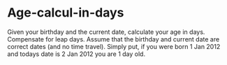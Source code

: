 # Age-calcul-in-days
Given your birthday and the current date, calculate your age 
in days. Compensate for leap days. Assume that the birthday 
and current date are correct dates (and no time travel). 
Simply put, if you were born 1 Jan 2012 and todays date is 
2 Jan 2012 you are 1 day old.

